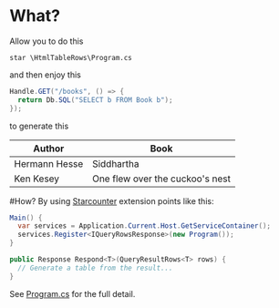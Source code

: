 # What?
Allow you to do this

`star \HtmlTableRows\Program.cs`

and then enjoy this

```C#
Handle.GET("/books", () => {
  return Db.SQL("SELECT b FROM Book b");
});
```

to generate this

Author | Book
-------|-----
Hermann Hesse | Siddhartha
Ken Kesey | One flew over the cuckoo's nest

#How?
By using [Starcounter](http://starcounter.io) extension points like this:

```C#
Main() {
  var services = Application.Current.Host.GetServiceContainer();
  services.Register<IQueryRowsResponse>(new Program());
}

public Response Respond<T>(QueryResultRows<T> rows) {
  // Generate a table from the result...
}
```

See [Program.cs](https://github.com/per-samuelsson/HtmlTableRows/blob/master/src/HtmlTableRows/Program.cs) for the full detail.
